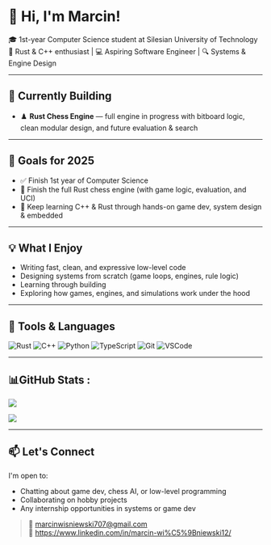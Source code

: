 # 👋 Hi, I'm Marcin!

🎓 1st-year Computer Science student at Silesian University of Technology  
🦀 Rust & C++ enthusiast | 💻 Aspiring Software Engineer | 🔍 Systems & Engine Design

---

## 🚧 Currently Building

- ♟️ **Rust Chess Engine** — full engine in progress with bitboard logic, clean modular design, and future evaluation & search

---

## 🎯 Goals for 2025

- ✅ Finish 1st year of Computer Science
- 🔨 Finish the full Rust chess engine (with game logic, evaluation, and UCI)
- 🧪 Keep learning C++ & Rust through hands-on game dev, system design & embedded

---

## 💡 What I Enjoy

- Writing fast, clean, and expressive low-level code  
- Designing systems from scratch (game loops, engines, rule logic)  
- Learning through building
- Exploring how games, engines, and simulations work under the hood

---

## 🧰 Tools & Languages

![Rust](https://img.shields.io/badge/-Rust-000?style=flat&logo=rust)
![C++](https://img.shields.io/badge/-C++-00599C?style=flat&logo=c%2b%2b)
![Python](https://img.shields.io/badge/-Python-3776AB?style=flat&logo=python)
![TypeScript](https://img.shields.io/badge/-TypeScript-3178C6?style=flat&logo=typescript)
![Git](https://img.shields.io/badge/-Git-F05032?style=flat&logo=git)
![VSCode](https://img.shields.io/badge/-VSCode-007ACC?style=flat&logo=visual-studio-code)

---

## 📊GitHub Stats :
![](https://github-readme-stats.vercel.app/api/top-langs/?username=M4rcinWisniewski&theme=radical&hide_border=false&include_all_commits=false&count_private=false&layout=compact)


[![](https://visitcount.itsvg.in/api?id=M4rcinWisniewski&icon=0&color=0)](https://visitcount.itsvg.in)

---

## 📫 Let's Connect

I'm open to:
- Chatting about game dev, chess AI, or low-level programming
- Collaborating on hobby projects
- Any internship opportunities in systems or game dev

> 📧 marcinwisniewski707@gmail.com   
> 🔗 https://www.linkedin.com/in/marcin-wi%C5%9Bniewski12/


